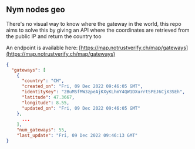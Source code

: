 ## Nym nodes geo

There's no visual way to know where the gateway in the world, this repo aims to solve this by giving an API where the coordinates are retrieved from the public IP and return the country too


An endpoint is available here: [https://map.notrustverify.ch/map/gateways](https://map.notrustverify.ch/map/gateways)

```json
{
  "gateways": [
    {
      "country": "CH",
      "created_on": "Fri, 09 Dec 2022 09:46:05 GMT",
      "identityKey": "2BuMSfMW3zpeAjKXyKLhmY4QW1DXurrtSPEJ6CjX3SEh",
      "latitude": 47.3667,
      "longitude": 8.55,
      "updated_on": "Fri, 09 Dec 2022 09:46:05 GMT"
    },
      ...
    ],
    "num_gateways": 55,
    "last_update": "Fri, 09 Dec 2022 09:46:13 GMT"
}
```
